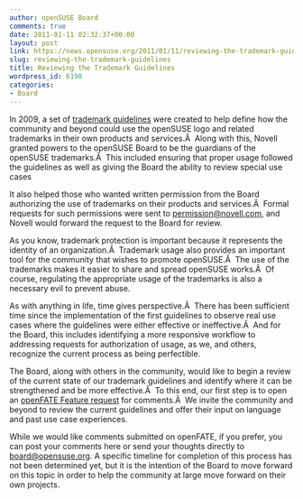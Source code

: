 ```yaml
---
author: openSUSE Board
comments: true
date: 2011-01-11 02:32:37+00:00
layout: post
link: https://news.opensuse.org/2011/01/11/reviewing-the-trademark-guidelines/
slug: reviewing-the-trademark-guidelines
title: Reviewing the Trademark Guidelines
wordpress_id: 6198
categories:
- Board
---
```


In 2009, a set of [trademark guidelines](http://en.opensuse.org/openSUSE:Trademark_guidelines) were created to help define how the community and beyond could use the openSUSE logo and related trademarks in their own products and services.Â  Along with this, Novell granted powers to the openSUSE Board to be the guardians of the openSUSE trademarks.Â  This included ensuring that proper usage followed the guidelines as well as giving the Board the ability to review special use cases

It also helped those who wanted written permission from the Board authorizing the use of trademarks on their products and services.Â  Formal requests for such permissions were sent to [permission@novell.com](mailto://permission@novell.com), and Novell would forward the request to the Board for review.

As you know, trademark protection is important because it represents the identity of an organization.Â  Trademark usage also provides an important tool for the community that wishes to promote openSUSE.Â  The use of the trademarks makes it easier to share and spread openSUSE works.Â  Of course, regulating the appropriate usage of the trademarks is also a necessary evil to prevent abuse.

As with anything in life, time gives perspective.Â  There has been sufficient time since the implementation of the first guidelines to observe real use cases where the guidelines were either effective or ineffective.Â  And for the Board, this includes identifying a more responsive workflow to addressing requests for authorization of usage, as we, and others, recognize the current process as being perfectible.

The Board, along with others in the community, would like to begin a review of the current state of our trademark guidelines and identify where it can be strengthened and be more effective.Â  To this end, our first step is to open an [openFATE Feature request](https://features.opensuse.org/311039) for comments.Â  We invite the community and beyond to review the current guidelines and offer their input on language and past use case experiences.

While we would like comments submitted on openFATE, if you prefer, you can post your comments here or send your thoughts directly to [board@opensuse.org](mailto://board@opensuse.org).
A specific timeline for completion of this process has not been determined yet, but it is the intention of the Board to move forward on this topic in order to help the community at large move forward on their own projects.
